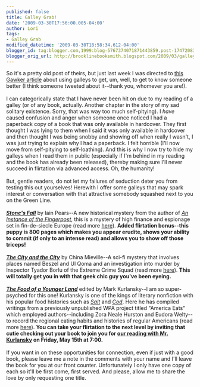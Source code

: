 ```yaml
---
published: false
title: Galley Grab!
date: '2009-03-30T17:56:00.005-04:00'
author: Lori
tags:
- Galley Grab
modified_datetime: '2009-03-30T18:58:34.612-04:00'
blogger_id: tag:blogger.com,1999:blog-5767374071871443859.post-1747208370856844241
blogger_orig_url: http://brooklinebooksmith.blogspot.com/2009/03/galley-grab.html
---
```


So it's a pretty old post of theirs, but just last week I was directed to <a href="http://gawker.com/5017480/getting-laid-with-book-galleys">this Gawker article</a> about using galleys to get, um, well, to get to know someone better (I think someone tweeted about it--thank you, whomever you are!).<br /><br />I can categorically state that I have never been hit on due to my reading of a galley (or of any book, actually. Another chapter in the story of my sad solitary existence. Sorry, that was way too much self-pitying). I <em>have</em> caused confusion and anger when someone once noticed I had a paperback copy of a book that was only available in hardcover. They first thought I was lying to them when I said it was only available in hardcover and then thought I was being snobby and showing off when really I wasn't, I was just trying to explain why I had a paperback. I felt horrible (I'll now move from self-pitying to self-loathing). And this is why I now try to hide my galleys when I read them in public (especially if I'm behind in my reading and the book has already been released), thereby making sure I'll never succeed in flirtation via advanced access. Oh, the humanity!<br /><br />But, gentle readers, do not let my failures of seduction deter you from testing this out yourselves! Herewith I offer some galleys that may spark interest or conversation with that attractive somebody squashed next to you on the Green Line.<br /><br /><strong><em><a href="http://brookline.booksense.com/NASApp/store/Product?s=showproduct&amp;isbn=9780385522847">Stone's Fall</a></em></strong> by Iain Pears--A new historical mystery from the author of <em><a href="http://brookline.booksense.com/NASApp/store/Product?s=showproduct&amp;isbn=9780425167724">An Instance of the Fingerpost</a></em>, this is a mystery of high finance and espionage set in fin-de-siecle Europe (read more <a href="http://brookline.booksense.com/NASApp/store/Product?s=showproduct&amp;isbn=9780385522847">here</a>). **Added flirtation bonus--this puppy is 800 pages which makes you appear erudite, shows your ability to commit (if only to an intense read) and allows you to show off those triceps!**<br /><br /><strong><em><a href="http://brookline.booksense.com/NASApp/store/Product?s=showproduct&amp;isbn=9780345497512">The City and the City</a></em></strong> by China Mieville--A sci-fi mystery that involves places named Beszel and Ul Qoma and an investigation into murder by Inspector Tyador Borlu of the Extreme Crime Squad (read more <a href="http://brookline.booksense.com/NASApp/store/Product?s=showproduct&amp;isbn=9780345497512">here</a>). **This will totally get you in with that geek chic guy you've been eyeing.**<br /><br /><strong><em><a href="http://brookline.booksense.com/NASApp/store/Product?s=showproduct&amp;isbn=9781594488658">The Food of a Younger Land</a></em></strong> edited by Mark Kurlansky--I am so super-psyched for this one! Kurlansky is one of the kings of literary nonfiction with his popular food histories such as <em><a href="http://brookline.booksense.com/NASApp/store/Product?s=showproduct&amp;isbn=9780142001615">Salt</a></em> and <em><a href="http://brookline.booksense.com/NASApp/store/Product?s=showproduct&amp;isbn=9780140275018">Cod</a></em>. Here he has compiled writings from a previously unpublished WPA project titled "America Eats" which employed authors--including Zora Neale Hurston and Eudora Welty--to record the regional eating habits and histories of regular Americans (read more <a href="http://brookline.booksense.com/NASApp/store/Product?s=showproduct&amp;isbn=9781594488658">here</a>). **You can take your flirtation to the next level by inviting that cutie checking out your book to join you for <a href="http://www.brooklinebooksmith.com/Events/MainEvent.html">our reading with Mr. Kurlansky</a> on Friday, May 15th at 7:00.**<br /><br />If you want in on these opportunities for connection, even if just with a good book, please leave me a note in the comments with your name and I'll leave the book for you at our front counter. Unfortunately I only have one copy of each so it'll be first come, first served. And please, allow me to share the love by only requesting one title.